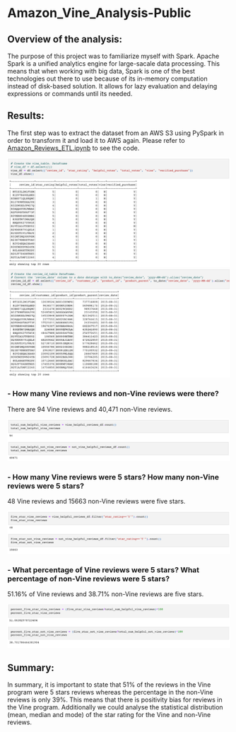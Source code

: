 # Amazon_Vine_Analysis-Public

## Overview of the analysis: 
The purpose of this project was to familiarize myself with Spark. Apache Spark is a unified analytics engine for large-sacale data processing. This means that when working with big data, Spark is one of the best technologies out there to use because of its in-memory computation instead of disk-based solution. It allows for lazy evaluation and delaying expressions or commands until its needed.

## Results:
The first step was to extract the dataset from an AWS S3 using PySpark in order to transform it and load it to AWS again. Please refer to [Amazon_Reviews_ETL.ipynb](https://github.com/sharof17/Amazon_Vine_Analysis/blob/main/Amazon_Reviews_ETL.ipynb) to see the code.

![Table 1](images/1.png)
![Table 2](images/2.png)

### - How many Vine reviews and non-Vine reviews were there?

There are 94 Vine reviews and 40,471 non-Vine reviews.

![Picture 1](images/3.png)

### - How many Vine reviews were 5 stars? How many non-Vine reviews were 5 stars?

48 Vine reviews and 15663 non-Vine reviews were five stars.

![Picture 2](images/4.png)

### - What percentage of Vine reviews were 5 stars? What percentage of non-Vine reviews were 5 stars?

51.16% of Vine reviews and 38.71% non-Vine reviews are five stars.

![Picture 3](images/5.png)

## Summary: 
In summary, it is important to state that 51% of the reviews in the Vine program were 5 stars reviews whereas the percentage in the non-Vine reviews is only 39%. This means that there is positivity bias for reviews in the Vine program.
Additionally we could analyse the statistical distribution (mean, median and mode) of the star rating for the Vine and non-Vine reviews.

